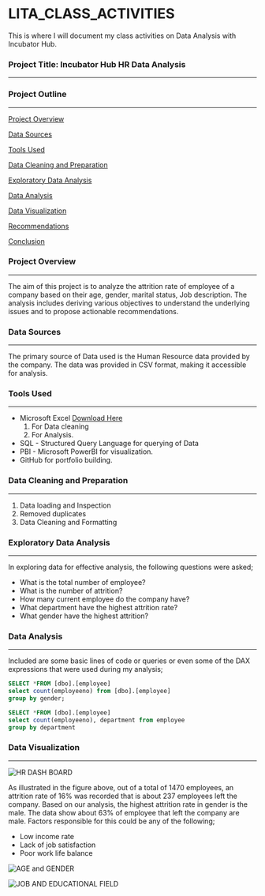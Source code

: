 # LITA_CLASS_ACTIVITIES
This is where I will document my class activities on Data Analysis with Incubator Hub.

### Project Title: Incubator Hub HR Data Analysis
---

### Project Outline
---

[Project Overview](#project-overview)

[Data Sources](#data-sources)

[Tools Used](#tools-used)

[Data Cleaning and Preparation](#data-cleaning-and-preparation)

[Exploratory Data Analysis](#exploratory-data-analysis)

[Data Analysis](#data-analysis)

[Data Visualization](#data-visualization)

[Recommendations](#recommendations)

[Conclusion](#conclusion)



### Project Overview
---
The aim of this project is to analyze the attrition rate of employee of a company based on their age, gender, marital status, Job description. The analysis includes deriving various objectives to understand the underlying issues and to propose actionable recommendations.

### Data Sources
---
The primary source of Data used is the Human Resource data provided by the company. The data was provided in CSV format, making it accessible for analysis.

### Tools Used
---
- Microsoft Excel [Download Here](https://1drv.ms/x/c/aad348901d0848c9/EQCZIc0H2NFAruPR4Hg0-mQBb5vRzleIwA5A2ZFT6eYsYg)
  1. For Data cleaning
  2. For Analysis.
- SQL - Structured Query Language for querying of Data
- PBI - Microsoft PowerBI for visualization.
- GitHub for portfolio building.

### Data Cleaning and Preparation
---
  1. Data loading and Inspection
  2. Removed duplicates
  3. Data Cleaning and Formatting

### Exploratory Data Analysis
---
 In exploring data for effective analysis, the following questions were asked;
 - What is the total number of employee?
 - What is the number of attrition?
 - How many current employee do the company have?
 - What department have the highest attrition rate?
 - What gender have the highest attrition?
   
### Data Analysis
---
Included are some basic lines of code or queries or even some of the DAX expressions that were used during my analysis;  

```SQL
SELECT *FROM [dbo].[employee]
select count(employeeno) from [dbo].[employee]
group by gender;
```

```SQL
SELECT *FROM [dbo].[employee]
select count(employeeno), department from employee
group by department
```

### Data Visualization
---
![HR DASH BOARD](https://github.com/user-attachments/assets/09e057a0-19b5-4ca0-8758-9edab931f965)

As illustrated in the figure above, out of a total of 1470 employees, an attrition rate of 16% was recorded that is about 237 employees left the company. Based on our analysis, the highest attrition rate in 
gender is the male.
The data show about 63% of employee that left the company are male. Factors responsible for this could be any of the following;
 - Low income rate
 - Lack of job satisfaction
 - Poor work life balance 
     
![AGE and GENDER](https://github.com/user-attachments/assets/26cc2237-6afc-4636-993c-df41b46eafb2)





![JOB AND EDUCATIONAL FIELD](https://github.com/user-attachments/assets/d661652b-5d61-4424-ab59-31b2127f7570)

